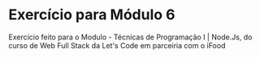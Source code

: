# Exercício para Módulo 6

Exercício feito para o Modulo  - Técnicas de Programação I | Node.Js, do curso de Web Full Stack da Let's Code em parceiria com o iFood